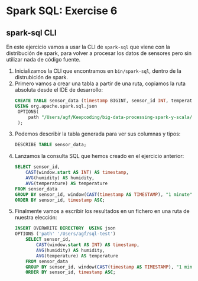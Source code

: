 # Spark SQL: Exercise 6

## spark-sql CLI

En este ejercicio vamos a usar la CLI de `spark-sql` que viene con la distribución de spark, para volver 
a procesar los datos de sensores pero sin utilizar nada de código fuente.

1. Inicializamos la CLI que encontramos en `bin/spark-sql`, dentro de la distrubición de spark.
2. Primero vamos a crear una tabla a partir de una ruta, copiamos la ruta absoluta desde el IDE de desarrollo:
    ```sql
    CREATE TABLE sensor_data (timestamp BIGINT, sensor_id INT, temperature INT, humidity INT)
    USING org.apache.spark.sql.json 
     OPTIONS(
         path "/Users/agf/Keepcoding/big-data-processing-spark-y-scala/spark/spark-sql/spark_sql_base_project_solutions/src/main/resources/exercise5_sparkcore_data/*.json"
     );
    ```
3. Podemos describir la tabla generada para ver sus columnas y tipos:
    ```sql
    DESCRIBE TABLE sensor_data;
    ```
4. Lanzamos la consulta SQL que hemos creado en el ejercicio anterior:
    ```sql
    SELECT sensor_id,
        CAST(window.start AS INT) AS timestamp,
        AVG(humidity) AS humidity,
        AVG(temperature) AS temperature
    FROM sensor_data
    GROUP BY sensor_id, window(CAST(timestamp AS TIMESTAMP), "1 minute")
    ORDER BY sensor_id, timestamp ASC;
    ```
5. Finalmente vamos a escribir los resultados en un fichero en una ruta de nuestra elección:
    ```sql 
    INSERT OVERWRITE DIRECTORY  USING json
    OPTIONS ('path' '/Users/agf/sql-test')
        SELECT sensor_id,
            CAST(window.start AS INT) AS timestamp,
            AVG(humidity) AS humidity,
            AVG(temperature) AS temperature
        FROM sensor_data
        GROUP BY sensor_id, window(CAST(timestamp AS TIMESTAMP), "1 minute")
        ORDER BY sensor_id, timestamp ASC;
    ```